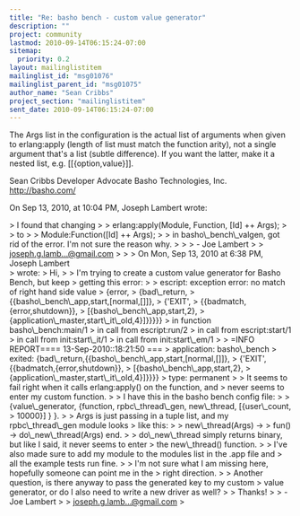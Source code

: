 ```yaml
---
title: "Re: basho bench - custom value generator"
description: ""
project: community
lastmod: 2010-09-14T06:15:24-07:00
sitemap:
  priority: 0.2
layout: mailinglistitem
mailinglist_id: "msg01076"
mailinglist_parent_id: "msg01075"
author_name: "Sean Cribbs"
project_section: "mailinglistitem"
sent_date: 2010-09-14T06:15:24-07:00
---
```



The Args list in the configuration is the actual list of arguments when given 
to erlang:apply (length of list must match the function arity), not a single 
argument that's a list (subtle difference). If you want the latter, make it a 
nested list, e.g. [[{option,value}]].

Sean Cribbs 
Developer Advocate
Basho Technologies, Inc.
http://basho.com/

On Sep 13, 2010, at 10:04 PM, Joseph Lambert wrote:

&gt; I found that changing
&gt; 
&gt; erlang:apply(Module, Function, [Id] ++ Args);
&gt; 
&gt; to 
&gt; 
&gt; Module:Function([Id] ++ Args);
&gt; 
&gt; in basho\\_bench\\_valgen, got rid of the error. I'm not sure the reason why.
&gt; 
&gt; 
&gt; - Joe Lambert
&gt; 
&gt; joseph.g.lamb...@gmail.com
&gt; 
&gt; 
&gt; On Mon, Sep 13, 2010 at 6:38 PM, Joseph Lambert  
&gt; wrote:
&gt; Hi,
&gt; 
&gt; I'm trying to create a custom value generator for Basho Bench, but keep 
&gt; getting this error:
&gt; 
&gt; escript: exception error: no match of right hand side value 
&gt; {error,
&gt; {bad\\_return,
&gt; {{basho\\_bench\\_app,start,[normal,[]]},
&gt; {'EXIT',
&gt; {{badmatch,{error,shutdown}},
&gt; [{basho\\_bench\\_app,start,2},
&gt; {application\\_master,start\\_it\\_old,4}]}}}}}
&gt; in function basho\\_bench:main/1
&gt; in call from escript:run/2
&gt; in call from escript:start/1
&gt; in call from init:start\\_it/1
&gt; in call from init:start\\_em/1
&gt; 
&gt; =INFO REPORT==== 13-Sep-2010::18:21:50 ===
&gt; application: basho\\_bench
&gt; exited: {bad\\_return,{{basho\\_bench\\_app,start,[normal,[]]},
&gt; {'EXIT',{{badmatch,{error,shutdown}},
&gt; [{basho\\_bench\\_app,start,2},
&gt; {application\\_master,start\\_it\\_old,4}]}}}}
&gt; type: permanent
&gt; 
&gt; It seems to fail right when it calls erlang:apply() on the function, and 
&gt; never seems to enter my custom function. 
&gt; 
&gt; I have this in the basho bench config file:
&gt; 
&gt; {value\\_generator, {function, rpbc\\_thread\\_gen, new\\_thread, [{user\\_count, 
&gt; 10000}] } }.
&gt; 
&gt; Args is just passing in a tuple list, and my rpbc\\_thread\\_gen module looks 
&gt; like this: 
&gt; 
&gt; new\\_thread(Args) -&gt;
&gt; fun() -&gt; do\\_new\\_thread(Args) end.
&gt; 
&gt; do\\_new\\_thread simply returns binary, but like I said, it never seems to enter 
&gt; the new\\_thread() function.
&gt; 
&gt; I've also made sure to add my module to the modules list in the .app file and 
&gt; all the example tests run fine.
&gt; 
&gt; I'm not sure what I am missing here, hopefully someone can point me in the 
&gt; right direction.
&gt; 
&gt; Another question, is there anyway to pass the generated key to my custom 
&gt; value generator, or do I also need to write a new driver as well?
&gt; 
&gt; Thanks!
&gt; 
&gt; - Joe Lambert
&gt; 
&gt; joseph.g.lamb...@gmail.com
&gt; 

